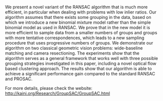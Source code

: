 We present a novel variant of the RANSAC algorithm that is much more efficient, in particular when dealing with problems with low inlier ratios. Our algorithm assumes that there exists some grouping in the data, based on which we introduce a new binomial mixture model rather than the simple binomial model as used in RANSAC. We prove that in the new model it is more efficient to sample data from a smaller numbers of groups and groups with more tentative correspondences, which leads to a new sampling procedure that uses progressive numbers of groups. We demonstrate our algorithm on two classical geometric vision problems: wide-baseline matching and camera resectioning. The experiments show that the algorithm serves as a general framework that works well with three possible grouping strategies investigated in this paper, including a novel optical flow based clustering approach. The results show that our algorithm is able to achieve a significant performance gain compared to the standard RANSAC and PROSAC.

For more details, please check the website: http://kaini.org/Research/GroupSAC/GroupSAC.html